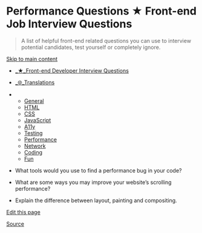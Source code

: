 Performance Questions ★ Front-end Job Interview Questions
=========================================================

> A list of helpful front-end related questions you can use to interview potential candidates, test yourself or completely ignore.

[Skip to main content](#main-content)

-   [\_★\_Front-end Developer Interview Questions](chrome-extension://cjedbglnccaioiolemnfhjncicchinao/ "Home")
-   [\_🌐\_Translations](chrome-extension://cjedbglnccaioiolemnfhjncicchinao/translations "Translations")

-   -   [General](chrome-extension://cjedbglnccaioiolemnfhjncicchinao/questions/general-questions/ "General Questions")
    -   [HTML](chrome-extension://cjedbglnccaioiolemnfhjncicchinao/questions/html-questions/ "HTML Questions")
    -   [CSS](chrome-extension://cjedbglnccaioiolemnfhjncicchinao/questions/css-questions/ "CSS Questions")
    -   [JavaScript](chrome-extension://cjedbglnccaioiolemnfhjncicchinao/questions/javascript-questions/ "JavaScript Questions")
    -   [A11y](https://scottaohara.github.io/accessibility_interview_questions/ "Accessibility Questions (external link)")
    -   [Testing](chrome-extension://cjedbglnccaioiolemnfhjncicchinao/questions/testing-questions/ "Testing Questions")
    -   [Performance](chrome-extension://cjedbglnccaioiolemnfhjncicchinao/questions/performance-questions/ "Performance Questions")
    -   [Network](chrome-extension://cjedbglnccaioiolemnfhjncicchinao/questions/network-questions/ "Network Questions")
    -   [Coding](chrome-extension://cjedbglnccaioiolemnfhjncicchinao/questions/coding-questions/ "Coding Questions")
    -   [Fun](chrome-extension://cjedbglnccaioiolemnfhjncicchinao/questions/fun-questions/ "Fun Questions")

-   What tools would you use to find a performance bug in your code?
-   What are some ways you may improve your website’s scrolling performance?
-   Explain the difference between layout, painting and compositing.

[Edit this page](https://github.com/h5bp/Front-end-Developer-Interview-Questions/tree/master/src/questions/performance-questions.md)

[Source](http://localhost:9090/questions/performance-questions/)
